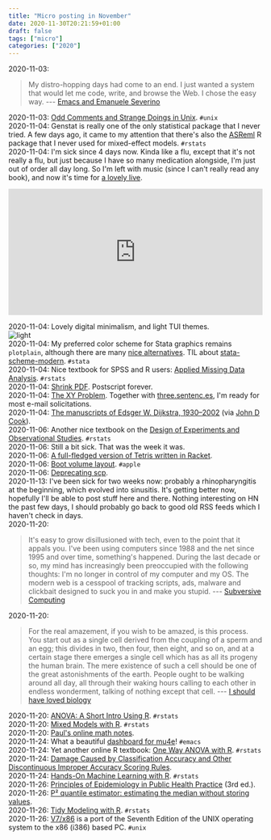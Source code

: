 ```yaml
---
title: "Micro posting in November"
date: 2020-11-30T20:21:59+01:00
draft: false
tags: ["micro"]
categories: ["2020"]
---
```


<a href="#" style="text-decoration: none;">2020-11-03</a>: 

> My distro-hopping days had come to an end. I just wanted a system that would let me code, write, and browse the Web. I chose the easy way. --- [Emacs and Emanuele Severino](https://www.manueluberti.eu//real-life/2020/10/24/emacs-severino/)<br>

<a href="#" style="text-decoration: none;">2020-11-03</a>: [Odd Comments and Strange Doings in Unix](https://www.bell-labs.com/usr/dmr/www/odd.html). `#unix`<br>
<a href="#" style="text-decoration: none;">2020-11-04</a>: Genstat is really one of the only statistical package that I never tried. A few days ago, it came to my attention that there's also the [ASReml](https://www.vsni.co.uk/software/asreml-r) R package that I never used for mixed-effect models. `#rstats`<br>
<a href="#" style="text-decoration: none;">2020-11-04</a>: I'm sick since 4 days now. Kinda like a flu, except that it's not really a flu, but just because I have so many medication alongside, I'm just out of order all day long. So I'm left with music (since I can't really read any book), and now it's time for [a lovely live](https://www.youtube.com/watch?v=j1wgaFJ0750&feature=youtu.be&list=RDWxHQY_bYxHo).

<iframe allow="autoplay *; encrypted-media *;" frameborder="0" height="250" style="width:100%;max-width:660px;overflow:hidden;background:transparent;" sandbox="allow-forms allow-popups allow-same-origin allow-scripts allow-storage-access-by-user-activation allow-top-navigation-by-user-activation" src="https://embed.music.apple.com/fr/album/aventine/681187053"></iframe><br>

<a href="#" style="text-decoration: none;">2020-11-04</a>: Lovely digital minimalism, and light TUI themes.<br>![light](/img/2020-11-04-12-25-46.png)<br>
<a href="#" style="text-decoration: none;">2020-11-04</a>: My preferred color scheme for Stata graphics remains `plotplain`, although there are many [nice alternatives](https://blog.stata.com/2018/10/02/scheming-your-way-to-your-favorite-graph-style/). TIL about [stata-scheme-modern](https://github.com/mdroste/stata-scheme-modern). `#stata`<br>
<a href="#" style="text-decoration: none;">2020-11-04</a>: Nice textbook for SPSS and R users: [Applied Missing Data Analysis](https://bookdown.org/mwheymans/bookmi/). `#rstats`<br>
<a href="#" style="text-decoration: none;">2020-11-04</a>: [Shrink PDF](https://alexschroeder.ch/wiki/2020-10-27_Shrink_PDF). Postscript forever.<br>
<a href="#" style="text-decoration: none;">2020-11-04</a>: [The XY Problem](http://xyproblem.info/). Together with [three.sentenc.es](http://three.sentenc.es/), I'm ready for most e-mail solicitations.<br>
<a href="#" style="text-decoration: none;">2020-11-04</a>: [The manuscripts of Edsger W. Dijkstra, 1930–2002](https://www.cs.utexas.edu/users/EWD/) (via [John D Cook](http://feedproxy.google.com/~r/TheEndeavour/~3/Pu0imHLO3Jw/)).<br>
<a href="#" style="text-decoration: none;">2020-11-06</a>: Another nice textbook on the [Design of Experiments and Observational Studies](https://scidesign.github.io/designbook/). `#rstats`<br>
<a href="#" style="text-decoration: none;">2020-11-06</a>: Still a bit sick. That was the week it was.<br>
<a href="#" style="text-decoration: none;">2020-11-06</a>: [A full-fledged version of Tetris written in Racket](https://github.com/mosceo/tetris).<br>
<a href="#" style="text-decoration: none;">2020-11-06</a>: [Boot volume layout](https://eclecticlight.co/2020/09/16/boot-volume-layout/). `#apple`<br>
<a href="#" style="text-decoration: none;">2020-11-06</a>: [Deprecating scp](https://lwn.net/SubscriberLink/835962/a849d6bf14a1d8d9/).<br>
<a href="#" style="text-decoration: none;">2020-11-13</a>: I've been sick for two weeks now: probably a rhinopharyngitis at the beginning, which evolved into sinusitis. It's getting better now, hopefully I'll be able to post stuff here and there. Nothing interesting on HN the past few days, I should probably go back to good old RSS feeds which I haven't check in days.<br>
<a href="#" style="text-decoration: none;">2020-11-20</a>: 

>  It's easy to grow disillusioned with tech, even to the point that it appals you. I've been using computers since 1988 and the net since 1995 and over time, something's happened. During the last decade or so, my mind has increasingly been preoccupied with the following thoughts: I'm no longer in control of my computer and my OS. The modern web is a cesspool of tracking scripts, ads, malware and clickbait designed to suck you in and make you stupid. --- [Subversive Computing](https://www.datagubbe.se/subversive/)<br>

<a href="#" style="text-decoration: none;">2020-11-20</a>: 

> For the real amazement, if you wish to be amazed, is this process. You start out as a single cell derived from the coupling of a sperm and an egg; this divides in two, then four, then eight, and so on, and at a certain stage there emerges a single cell which has as all its progeny the human brain. The mere existence of such a cell should be one of the great astonishments of the earth. People ought to be walking around all day, all through their waking hours calling to each other in endless wonderment, talking of nothing except that cell. --- [I should have loved biology](https://jsomers.net/i-should-have-loved-biology/)<br>

<a href="#" style="text-decoration: none;">2020-11-20</a>: [ANOVA: A Short Intro Using R](https://stat.ethz.ch/~meier/teaching/anova/). `#rstats`<br>
<a href="#" style="text-decoration: none;">2020-11-20</a>: [Mixed Models with R](https://m-clark.github.io/mixed-models-with-R/). `#rstats`<br>
<a href="#" style="text-decoration: none;">2020-11-20</a>: [Paul's online math notes](https://tutorial.math.lamar.edu/).<br>
<a href="#" style="text-decoration: none;">2020-11-24</a>: What a beautiful [dashboard for mu4e](https://github.com/rougier/mu4e-dashboard)! `#emacs`<br>
<a href="#" style="text-decoration: none;">2020-11-24</a>: Yet another online R textbook: [One Way ANOVA with R](https://bcdudek.net/anova/index.html). `#rstats`<br>
<a href="#" style="text-decoration: none;">2020-11-24</a>: [Damage Caused by Classification Accuracy and Other Discontinuous Improper Accuracy Scoring Rules](https://www.fharrell.com/post/class-damage/).<br>
<a href="#" style="text-decoration: none;">2020-11-24</a>: [Hands-On Machine Learning with R](https://bradleyboehmke.github.io/HOML/). `#rstats`<br>
<a href="#" style="text-decoration: none;">2020-11-26</a>: [Principles of Epidemiology in Public Health Practice](https://www.cdc.gov/csels/dsepd/ss1978/) (3rd ed.).<br>
<a href="#" style="text-decoration: none;">2020-11-26</a>: [P² quantile estimator: estimating the median without storing values](https://aakinshin.net/posts/p2-quantile-estimator/).<br>
<a href="#" style="text-decoration: none;">2020-11-26</a>: [Tidy Modeling with R](https://www.tmwr.org/). `#rstats`<br>
<a href="#" style="text-decoration: none;">2020-11-26</a>: [V7/x86](https://www.nordier.com/) is a port of the Seventh Edition of the UNIX operating system to the x86 (i386) based PC. `#unix`<br>
